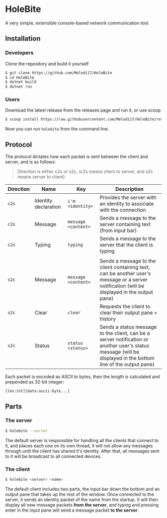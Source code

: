 ﻿# HoleBite
A very simple, extensible console-based network communication tool.

## Installation
### Developers
Clone the repository and build it yourself
```bash
$ git clone https://github.com/Melodi17/HoleBite
$ cd HoleBite
$ dotnet build
$ dotnet run
```

### Users
Download the latest release from the releases page and run it, or use scoop
```bash
$ scoop install https://raw.githubusercontent.com/Melodi17/HoleBite/refs/heads/master/Deploy/holebite.json
```
Now you can run `holebite` from the command line.

## Protocol

The protocol dictates how each packet is sent between the client and server, and is as follows:

>  Direction is either c2s or s2c, (c2s means client to server, and s2c means server to client)

| Direction | Name | Key | Description                                                                                                                                                   |
| --------- | ---- | --- |---------------------------------------------------------------------------------------------------------------------------------------------------------------|
| `c2s` | Identity declaration | `i'm <identity>` | Provides the server with an identity to associate with the connection                                                                                         |
| `c2s` | Message | `message <content>` | Sends a message to the server containing text (from input bar)                                                                                                |
| `c2s` | Typing | `typing` | Sends a message to the server that the client is typing                                                                                                       |
|  |  |  |                                                                                                                                                               |
| `s2c` | Message | `message <content>` | Sends a message to the client containing text, can be another user's message or a server notification (will be displayed in the output pane)                  |
| `s2c` | Clear | `clear` | Requests the client to clear their output pane + history                                                                                                      |
| `s2c` | Status | `status <status>` | Sends a status message to the client, can be a server notification or another user's status message (will be displayed in the bottom line of the output pane) |

Each packet is encoded as ASCII to bytes, then the length is calculated and prepended as 32-bit integer:

```
[len:int][data:ascii-byte...]
```



## Parts

### The server

```bash
$ holebite --server
```



The default server is responsible for handling all the clients that connect to it, and places each one on its own thread, it will not allow any messages through until the client has shared it's identity. After that, all messages sent to it will be broadcast to all connected devices.

### The client

`````bash
$ holebite <server> <name>
`````



The default client includes two parts, the input bar down the bottom and an output pane that takes up the rest of the window. Once connected to the server, it sends an identity packet of the name from the startup. It will then display all new message packets **from the server**, and typing and pressing enter in the input pane will send a message packet **to the server**.
